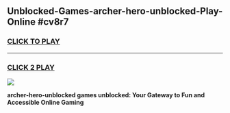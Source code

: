 
## Unblocked-Games-archer-hero-unblocked-Play-Online #cv8r7
<h3>
<a href="https://news.freeplayer.one?title=archer-hero-unblocked&ref=3">CLICK TO PLAY</a></h3>
<hr>

<h3>
<a href="https://news.freeplayer.one?title=archer-hero-unblocked&ref=3">CLICK 2 PLAY</a>
  
</h3>

<a href="https://news.freeplayer.one?title=archer-hero-unblocked&ref=3"><img src="https://clearcache.store/games.png"></a>


**archer-hero-unblocked games unblocked: Your Gateway to Fun and Accessible Online Gaming**
